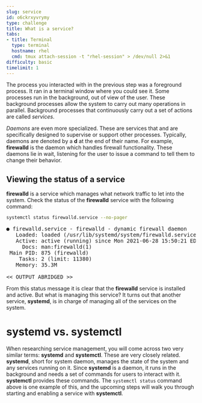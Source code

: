 ```yaml
---
slug: service
id: o6ckrxyvrymy
type: challenge
title: What is a service?
tabs:
- title: Terminal
  type: terminal
  hostname: rhel
  cmd: tmux attach-session -t "rhel-session" > /dev/null 2>&1
difficulty: basic
timelimit: 1
---
```

The process you interacted with in the previous step was a foreground process. It ran in a terminal window where you could see it. Some processes run in the background, out of view of the user. These background processes allow the system to carry out many operations in parallel. Background processes that continuously carry out a set of actions are called _services_.

_Daemons_ are even more specialized. These are services that and are specifically designed to supervise or support other processes. Typically, daemons are denoted by a __d__ at the end of their name. For example, __firewalld__ is the daemon which handles firewall functionality. These daemons lie in wait, listening for the user to issue a command to tell them to change their behavior.

## Viewing the status of a service

__firewalld__ is a service which manages what network traffic to let into the system. Check the status of the __firewalld__ service with the following command:

```bash
systemctl status firewalld.service --no-pager
```

<pre class=file>
● firewalld.service - firewalld - dynamic firewall daemon
   Loaded: loaded (/usr/lib/systemd/system/firewalld.service; enabled; vendor preset: enabled)
   Active: active (running) since Mon 2021-06-28 15:50:21 EDT; 1h 49min ago
     Docs: man:firewalld(1)
 Main PID: 875 (firewalld)
    Tasks: 2 (limit: 11380)
   Memory: 35.3M

<< OUTPUT ABRIDGED >>
</pre>

From this status message it is clear that the __firewalld__ service is installed and active. But what is managing this service? It turns out that another service, __systemd__, is in charge of managing all of the services on the system.

# __systemd__ vs. __systemctl__

When researching service management, you will come across two very similar terms: __systemd__ and __systemctl__. These are very closely related. __systemd__, short for system daemon, manages the state of the system and any services running on it. Since __systemd__ is a daemon, it runs in the background and needs a set of commands for users to interact with it. __systemctl__ provides these commands. The `systemctl status` command above is one example of this, and the upcoming steps will walk you through starting and enabling a service with __systemctl__.
